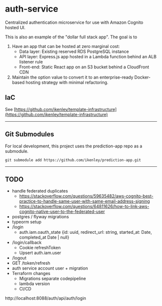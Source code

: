 # auth-service

Centralized authentication microservice for use with Amazon Cognito hosted UI.

This is also an example of the "dollar full stack app". The goal is to 
1. Have an app that can be hosted at zero marginal cost:
    - Data layer: Existing reserved RDS PostgreSQL instance
    - API layer: Express.js app hosted in a Lambda function behind an ALB listener rule
    - Front-end: Static React app on an S3 bucket behind a CloudFront CDN
2. Maintain the option value to convert it to an enterprise-ready Docker-based hosting strategy with minimal refactoring.

## IaC

See [https://github.com/ikenley/template-infrastructure](https://github.com/ikenley/template-infrastructure)

---

## Git Submodules

For local development, this project uses the prediction-app repo as a submodule. 

```
git submodule add https://github.com/ikenley/prediction-app.git
```

---

## TODO

- handle federated duplicates
    - https://stackoverflow.com/questions/59635482/aws-cognito-best-practice-to-handle-same-user-with-same-email-address-signing
    - https://stackoverflow.com/questions/64811626/how-to-link-aws-cognito-native-user-to-the-federated-user
- postgres / flyway migrations
- typeorm setup
- /login
    - auth.iam.oauth_state {id: uuid, redirect_url: string, started_at: Date, completed_at Date | null}
- /login/callback
    - Cookie refreshToken
    - Upsert auth.iam.user
- /logout
- GET /token/refresh
- auth service account user + migration
- Terraform changes
    - Migrations separate codepipeline
    - lambda version
    - CI/CD

http://localhost:8088/auth/api/auth/login

